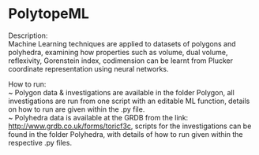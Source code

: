 # PolytopeML
Description:   
Machine Learning techniques are applied to datasets of polygons and polyhedra, examining how properties such as volume, dual volume, reflexivity, Gorenstein index, codimension can be learnt from Plucker coordinate representation using neural networks.

How to run:  
~ Polygon data & investigations are available in the folder Polygon, all investigations are run from one script with an editable ML function, details on how to run are given within the .py file.  
~ Polyhedra data is available at the GRDB from the link: http://www.grdb.co.uk/forms/toricf3c, scripts for the investigations can be found in the folder Polyhedra, with details of how to run given within the respective .py files.    

